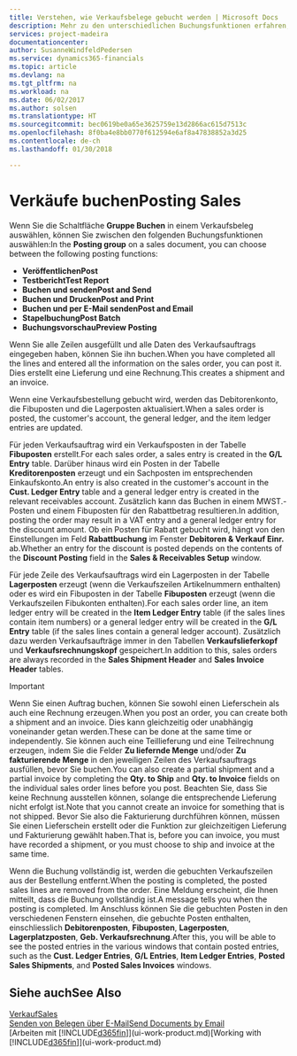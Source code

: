 ```yaml
---
title: Verstehen, wie Verkaufsbelege gebucht werden | Microsoft Docs
description: Mehr zu den unterschiedlichen Buchungsfunktionen erfahren, um Verkaufsbelege zu buchen.
services: project-madeira
documentationcenter: 
author: SusanneWindfeldPedersen
ms.service: dynamics365-financials
ms.topic: article
ms.devlang: na
ms.tgt_pltfrm: na
ms.workload: na
ms.date: 06/02/2017
ms.author: solsen
ms.translationtype: HT
ms.sourcegitcommit: bec0619be0a65e3625759e13d2866ac615d7513c
ms.openlocfilehash: 8f0ba4e8bb0770f612594e6af8a47838852a3d25
ms.contentlocale: de-ch
ms.lasthandoff: 01/30/2018

---
```

# <a name="posting-sales"></a><span data-ttu-id="f00b2-103">Verkäufe buchen</span><span class="sxs-lookup"><span data-stu-id="f00b2-103">Posting Sales</span></span>
<span data-ttu-id="f00b2-104">Wenn Sie die Schaltfläche **Gruppe Buchen** in einem Verkaufsbeleg auswählen, können Sie zwischen den folgenden Buchungsfunktionen auswählen:</span><span class="sxs-lookup"><span data-stu-id="f00b2-104">In the **Posting group** on a sales document, you can choose between the following posting functions:</span></span>

* <span data-ttu-id="f00b2-105">**Veröffentlichen**</span><span class="sxs-lookup"><span data-stu-id="f00b2-105">**Post**</span></span>
* <span data-ttu-id="f00b2-106">**Testbericht**</span><span class="sxs-lookup"><span data-stu-id="f00b2-106">**Test Report**</span></span>
* <span data-ttu-id="f00b2-107">**Buchen und senden**</span><span class="sxs-lookup"><span data-stu-id="f00b2-107">**Post and Send**</span></span>
* <span data-ttu-id="f00b2-108">**Buchen und Drucken**</span><span class="sxs-lookup"><span data-stu-id="f00b2-108">**Post and Print**</span></span>
* <span data-ttu-id="f00b2-109">**Buchen und per E-Mail senden**</span><span class="sxs-lookup"><span data-stu-id="f00b2-109">**Post and Email**</span></span>
* <span data-ttu-id="f00b2-110">**Stapelbuchung**</span><span class="sxs-lookup"><span data-stu-id="f00b2-110">**Post Batch**</span></span>
* <span data-ttu-id="f00b2-111">**Buchungsvorschau**</span><span class="sxs-lookup"><span data-stu-id="f00b2-111">**Preview Posting**</span></span>

<span data-ttu-id="f00b2-112">Wenn Sie alle Zeilen ausgefüllt und alle Daten des Verkaufsauftrags eingegeben haben, können Sie ihn buchen.</span><span class="sxs-lookup"><span data-stu-id="f00b2-112">When you have completed all the lines and entered all the information on the sales order, you can post it.</span></span> <span data-ttu-id="f00b2-113">Dies erstellt eine Lieferung und eine Rechnung.</span><span class="sxs-lookup"><span data-stu-id="f00b2-113">This creates a shipment and an invoice.</span></span>

<span data-ttu-id="f00b2-114">Wenn eine Verkaufsbestellung gebucht wird, werden das Debitorenkonto, die Fibuposten und die Lagerposten aktualisiert.</span><span class="sxs-lookup"><span data-stu-id="f00b2-114">When a sales order is posted, the customer's account, the general ledger, and the item ledger entries are updated.</span></span>

<span data-ttu-id="f00b2-115">Für jeden Verkaufsauftrag wird ein Verkaufsposten in der Tabelle **Fibuposten** erstellt.</span><span class="sxs-lookup"><span data-stu-id="f00b2-115">For each sales order, a sales entry is created in the **G/L Entry** table.</span></span> <span data-ttu-id="f00b2-116">Darüber hinaus wird ein Posten in der Tabelle **Kreditorenposten** erzeugt und ein Sachposten im entsprechenden Einkaufskonto.</span><span class="sxs-lookup"><span data-stu-id="f00b2-116">An entry is also created in the customer's account in the **Cust. Ledger Entry** table and a general ledger entry is created in the relevant receivables account.</span></span> <span data-ttu-id="f00b2-117">Zusätzlich kann das Buchen in einem MWST.-Posten und einem Fibuposten für den Rabattbetrag resultieren.</span><span class="sxs-lookup"><span data-stu-id="f00b2-117">In addition, posting the order may result in a VAT entry and a general ledger entry for the discount amount.</span></span> <span data-ttu-id="f00b2-118">Ob ein Posten für Rabatt gebucht wird, hängt von den Einstellungen im Feld **Rabattbuchung** im Fenster **Debitoren & Verkauf Einr.** ab.</span><span class="sxs-lookup"><span data-stu-id="f00b2-118">Whether an entry for the discount is posted depends on the contents of the **Discount Posting** field in the **Sales & Receivables Setup** window.</span></span>

<span data-ttu-id="f00b2-119">Für jede Zeile des Verkaufsauftrags wird ein Lagerposten in der Tabelle **Lagerposten** erzeugt (wenn die Verkaufszeilen Artikelnummern enthalten) oder es wird ein Fibuposten in der Tabelle **Fibuposten** erzeugt (wenn die Verkaufszeilen Fibukonten enthalten).</span><span class="sxs-lookup"><span data-stu-id="f00b2-119">For each sales order line, an item ledger entry will be created in the **Item Ledger Entry** table (if the sales lines contain item numbers) or a general ledger entry will be created in the **G/L Entry** table (if the sales lines contain a general ledger account).</span></span> <span data-ttu-id="f00b2-120">Zusätzlich dazu werden Verkaufsaufträge immer in den Tabellen **Verkaufslieferkopf** und **Verkaufsrechnungskopf** gespeichert.</span><span class="sxs-lookup"><span data-stu-id="f00b2-120">In addition to this, sales orders are always recorded in the **Sales Shipment Header** and **Sales Invoice Header** tables.</span></span>

> [!IMPORTANT]  
>   <span data-ttu-id="f00b2-121">Wenn Sie einen Auftrag buchen, können Sie sowohl einen Lieferschein als auch eine Rechnung erzeugen.</span><span class="sxs-lookup"><span data-stu-id="f00b2-121">When you post an order, you can create both a shipment and an invoice.</span></span> <span data-ttu-id="f00b2-122">Dies kann gleichzeitig oder unabhängig voneinander getan werden.</span><span class="sxs-lookup"><span data-stu-id="f00b2-122">These can be done at the same time or independently.</span></span> <span data-ttu-id="f00b2-123">Sie können auch eine Teillieferung und eine Teilrechnung erzeugen, indem Sie die Felder **Zu liefernde Menge** und/oder **Zu fakturierende Menge** in den jeweiligen Zeilen des Verkaufsauftrags ausfüllen, bevor Sie buchen.</span><span class="sxs-lookup"><span data-stu-id="f00b2-123">You can also create a partial shipment and a partial invoice by completing the **Qty. to Ship** and **Qty. to Invoice** fields on the individual sales order lines before you post.</span></span> <span data-ttu-id="f00b2-124">Beachten Sie, dass Sie keine Rechnung ausstellen können, solange die entsprechende Lieferung nicht erfolgt ist.</span><span class="sxs-lookup"><span data-stu-id="f00b2-124">Note that you cannot create an invoice for something that is not shipped.</span></span> <span data-ttu-id="f00b2-125">Bevor Sie also die Fakturierung durchführen können, müssen Sie einen Lieferschein erstellt oder die Funktion zur gleichzeitigen Lieferung und Fakturierung gewählt haben.</span><span class="sxs-lookup"><span data-stu-id="f00b2-125">That is, before you can invoice, you must have recorded a shipment, or you must choose to ship and invoice at the same time.</span></span>

<span data-ttu-id="f00b2-126">Wenn die Buchung vollständig ist, werden die gebuchten Verkaufszeilen aus der Bestellung entfernt.</span><span class="sxs-lookup"><span data-stu-id="f00b2-126">When the posting is completed, the posted sales lines are removed from the order.</span></span> <span data-ttu-id="f00b2-127">Eine Meldung erscheint, die Ihnen mitteilt, dass die Buchung vollständig ist.</span><span class="sxs-lookup"><span data-stu-id="f00b2-127">A message tells you when the posting is completed.</span></span> <span data-ttu-id="f00b2-128">Im Anschluss können Sie die gebuchten Posten in den verschiedenen Fenstern einsehen, die gebuchte Posten enthalten, einschliesslich **Debitorenposten**, **Fibuposten**, **Lagerposten**, **Lagerplatzposten**, **Geb. Verkaufsrechnung**.</span><span class="sxs-lookup"><span data-stu-id="f00b2-128">After this, you will be able to see the posted entries in the various windows that contain posted entries, such as the **Cust. Ledger Entries**, **G/L Entries**, **Item Ledger Entries**, **Posted Sales Shipments**, and **Posted Sales Invoices** windows.</span></span>

## <a name="see-also"></a><span data-ttu-id="f00b2-129">Siehe auch</span><span class="sxs-lookup"><span data-stu-id="f00b2-129">See Also</span></span>
[<span data-ttu-id="f00b2-130">Verkauf</span><span class="sxs-lookup"><span data-stu-id="f00b2-130">Sales</span></span>](sales-manage-sales.md)  
[<span data-ttu-id="f00b2-131">Senden von Belegen über E-Mail</span><span class="sxs-lookup"><span data-stu-id="f00b2-131">Send Documents by Email</span></span>](ui-how-send-documents-email.md)  
<span data-ttu-id="f00b2-132">[Arbeiten mit [!INCLUDE[d365fin](includes/d365fin_md.md)]](ui-work-product.md)</span><span class="sxs-lookup"><span data-stu-id="f00b2-132">[Working with [!INCLUDE[d365fin](includes/d365fin_md.md)]](ui-work-product.md)</span></span>


